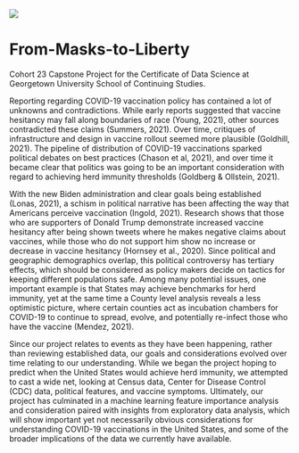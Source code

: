 
<img src="https://i.insider.com/5f88b0ce9e9fe400190099ee?width=1000&format=jpeg&auto=webp"> 

# From-Masks-to-Liberty
Cohort 23 Capstone Project for the Certificate of Data Science at Georgetown University School of Continuing Studies.



Reporting regarding COVID-19 vaccination policy has contained a lot of unknowns and contradictions. While early reports suggested that vaccine hesitancy may fall along boundaries of race (Young, 2021), other sources contradicted these claims (Summers, 2021). Over time, critiques of infrastructure and design in vaccine rollout seemed more plausible (Goldhill, 2021). The pipeline of distribution of COVID-19 vaccinations sparked political debates on best practices (Chason et al, 2021), and over time it became clear that politics was going to be an important consideration with regard to achieving herd immunity thresholds (Goldberg & Ollstein, 2021). 

With the new Biden administration and clear goals being established (Lonas, 2021), a schism in political narrative has been affecting the way that Americans perceive vaccination (Ingold, 2021). Research shows that those who are supporters of Donald Trump demonstrate increased vaccine hesitancy after being shown tweets where he makes negative claims about vaccines, while those who do not support him show no increase or decrease in vaccine hesitancy (Hornsey et al., 2020). Since political and geographic demographics overlap, this political controversy has tertiary effects, which should be considered as policy makers decide on tactics for keeping different populations safe. Among many potential issues, one important example is that States may achieve benchmarks for herd immunity, yet at the same time a County level analysis reveals a less optimistic picture, where certain counties act as incubation chambers for COVID-19 to continue to spread, evolve, and potentially re-infect those who have the vaccine (Mendez, 2021). 

Since our project relates to events as they have been happening, rather than reviewing established data, our goals and considerations evolved over time relating to our understanding. While we began the project hoping to predict when the United States would achieve herd immunity, we attempted to cast a wide net, looking at Census data, Center for Disease Control (CDC) data, political features, and vaccine symptoms. Ultimately, our project has culminated in a machine learning feature importance analysis and consideration paired with insights from exploratory data analysis, which will show important yet not necessarily obvious considerations for understanding COVID-19 vaccinations in the United States, and some of the broader implications of the data we currently have available. 

